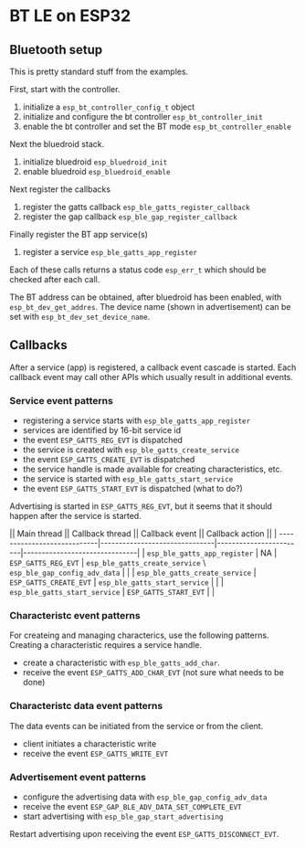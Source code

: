 # BT LE on ESP32

## Bluetooth setup

This is pretty standard stuff from the examples.

First, start with the controller.

1. initialize a ``esp_bt_controller_config_t`` object
2. initialize and configure the bt controller ``esp_bt_controller_init``
3. enable the bt controller and set the BT mode ``esp_bt_controller_enable``

Next the bluedroid stack.

1. initialize bluedroid ``esp_bluedroid_init``
2. enable bluedroid ``esp_bluedroid_enable``

Next register the callbacks

1. register the gatts callback ``esp_ble_gatts_register_callback``
2. register the gap callback ``esp_ble_gap_register_callback``

Finally register the BT app service(s)

1. register a service ``esp_ble_gatts_app_register``

Each of these calls returns a status code ``esp_err_t`` which should be checked after each call.

The BT address can be obtained, after bluedroid has been enabled, with ``esp_bt_dev_get_addres``.
The device name (shown in advertisement) can be set with ``esp_bt_dev_set_device_name``.

## Callbacks

After a service (app) is registered, a callback event cascade is started.
Each callback event may call other APIs which usually result in additional events.

### Service event patterns

- registering a service starts with ``esp_ble_gatts_app_register``
- services are identified by 16-bit service id
- the event ``ESP_GATTS_REG_EVT`` is dispatched
- the service is created with ``esp_ble_gatts_create_service``
- the event ``ESP_GATTS_CREATE_EVT`` is dispatched
- the service handle is made available for creating characteristics, etc.
- the service is started with ``esp_ble_gatts_start_service``
- the event ``ESP_GATTS_START_EVT`` is dispatched (what to do?)

Advertising is started in ``ESP_GATTS_REG_EVT``, but it seems that it should happen after the service
is started.



|| Main thread                || Callback thread              || Callback event        || Callback action              ||
| ----------------------------|-------------------------------|------------------------|-------------------------------|
| ``esp_ble_gatts_app_register`` | NA                            | ``ESP_GATTS_REG_EVT``   | ``esp_ble_gatts_create_service`` \\
                                                                                         ``esp_ble_gap_config_adv_data``  |
|                             | ``esp_ble_gatts_create_service`` | ``ESP_GATTS_CREATE_EVT`` | ``esp_ble_gatts_start_service`` |
|                             | ``esp_ble_gatts_start_service``  | ``ESP_GATTS_START_EVT``  |                               |

### Characteristc event patterns
For createing and managing characterics, use the following patterns.
Creating a characteristic requires a service handle.

- create a characteristic with ``esp_ble_gatts_add_char``.
- receive the event ``ESP_GATTS_ADD_CHAR_EVT`` (not sure what needs to be done)

### Characteristc data event patterns
The data events can be initiated from the service or from the client.

- client initiates a characteristic write
- receive the event ``ESP_GATTS_WRITE_EVT``

### Advertisement event patterns

- configure the advertising data with ``esp_ble_gap_config_adv_data``
- receive the event ``ESP_GAP_BLE_ADV_DATA_SET_COMPLETE_EVT``
- start advertising with ``esp_ble_gap_start_advertising``

Restart advertising upon receiving the event ``ESP_GATTS_DISCONNECT_EVT``.





